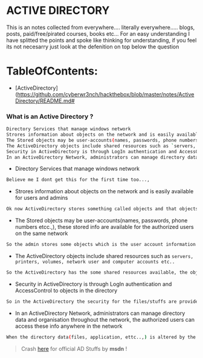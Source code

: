 # ACTIVE DIRECTORY

This is an notes collected from everywhere.... literally everywhere..... blogs, posts, paid/free/pirated courses, books etc...
For an easy understanding I have splitted the points and spoke like thinking for understanding, if you feel its not necesarry just look at the defenition on top below the question

# TableOfContents:
- [ActiveDirectory](https://github.com/cyberwr3nch/hackthebox/blob/master/notes/ActiveDirectory/README.md#

### What is an Active Directory ?

```bash
Directory Services that manage windows network
Strores information about objects on the network and is easily available for users and admins
The Stored objects may be user-accounts(names, passwords, phone numbers etcc.,), these stored info are available for the authorized users on the same network
The ActiveDirectory objects include shared resources such as `servers, printers, volumes, network user and computer accounts etc..`
Security in ActiveDirectory is through LogIn authentication and AccessControl to objects in the directory
In an ActiveDirectory Network, administrators can manage directory data and organisation throughout the network, the authorized users can access these info anywhere in the network
```

- Directory Services that manage windows network

```bash
Believe me I dont get this for the first time too...,
```

- Strores information about objects on the network and is easily available for users and admins

```bash
Ok now ActiveDirectory stores something called objects and that objects can be used by admins and users....hmmm ok some what understandablee
```

- The Stored objects may be user-accounts(names, passwords, phone numbers etcc.,), these stored info are available for the authorized users on the same network

```bash
So the admin stores some objects which is the user account information stuffs and that can be viewed by the authorized users on the same network....Fair Explanation
```

- The ActiveDirectory objects include shared resources such as `servers, printers, volumes, network user and computer accounts etc..`

```bash
So the ActiveDirectory has the some shared resources available, the objects is the structred data store as the basis for logical hierarchical organization of the directory info
```

- Security in ActiveDirectory is through LogIn authentication and AccessControl to objects in the directory

```bash
So in the ActiveDirectory the security for the files/stuffs are provided by the admin via access contron and via logging in/on
```

- In an ActiveDirectory Network, administrators can manage directory data and organisation throughout the network, the authorized users can access these info anywhere in the network

```bash
When the directory data(files, application, ettc..,) is altered by the admin, the authorized users can access anywhere in the network. No need to upload a specific to every computer in the network/ an organization when AD is implemented
```




> Crash [here](https://docs.microsoft.com/en-us/windows-server/identity/ad-ds/get-started/virtual-dc/active-directory-domain-services-overview) for official AD Stuffs by **msdn** !
